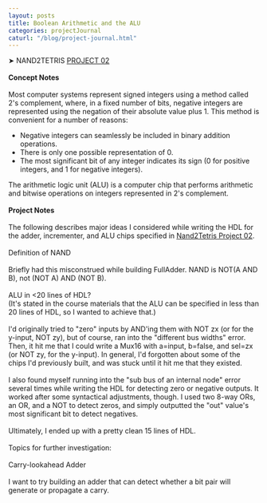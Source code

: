 ```yaml
---
layout: posts
title: Boolean Arithmetic and the ALU
categories: projectJournal
caturl: "/blog/project-journal.html"
---
```

➤ NAND2TETRIS <a href="https://github.com/wangzi190/nand2tetris/tree/master/02" target="_blank"><u>P</u>ROJECT 02</a>
<br><br><b>Concept Notes</b>
<br><br>Most computer systems represent signed integers using a method called 2's complement, where, in a fixed number of bits, negative integers are represented using the negation of their absolute value plus 1. This method is convenient for a number of reasons:
<ul>
    <li>Negative integers can seamlessly be included in binary addition operations.</li>
    <li>There is only one possible representation of 0.</li>
    <li>The most significant bit of any integer indicates its sign (0 for positive integers, and 1 for negative integers).</li>
</ul>
The arithmetic logic unit (ALU) is a computer chip that performs arithmetic and bitwise operations on integers represented in 2's complement.
<br><br><b>Project Notes</b>
<br><br>
The following describes major ideas I considered while writing the HDL for the adder, incrementer, and ALU chips specified in <a href="https://www.nand2tetris.org/project02" target="_blank"><u>N</u>and2Tetris Project 02</a>.
<br><br>Definition of NAND
<br><br>Briefly had this misconstrued while building FullAdder.
NAND is NOT(A AND B), not (NOT A) AND (NOT B).
<br><br>
ALU in <20 lines of HDL?
<br>(It's stated in the course materials that the ALU can be specified in less than 20 lines of HDL, so I wanted to achieve that.)
<br><br>I'd originally tried to "zero" inputs by AND'ing them with NOT zx (or for the y-input, NOT zy), but of course, ran into the "different bus widths" error. Then, it hit me that I could write a Mux16 with a=input, b=false, and sel=zx (or NOT zy, for the y-input). In general, I'd forgotten about some of the chips I'd previously built, and was stuck until it hit me that they existed.
<br><br>I also found myself running into the "sub bus of an internal node" error several times while writing the HDL for detecting zero or negative outputs. It worked after some syntactical adjustments, though. I used two 8-way ORs, an OR, and a NOT to detect zeros, and simply outputted the "out" value's most significant bit to detect negatives.
<br><br>Ultimately, I ended up with a pretty clean 15 lines of HDL.
<br><br>
Topics for further investigation:
<br><br>
Carry-lookahead Adder
<br><br>
I want to try building an adder that can detect whether a bit pair will generate or propagate a carry.
<br><br>